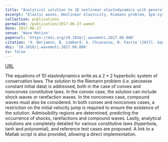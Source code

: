 ```yaml
---
title: "Analytical solution to 1D nonlinear elastodynamics with general constitutive laws"
excerpt: "Elastic waves, Nonlinear elasticity, Riemann problem, $p$-system"
collection: publications
permalink: /publication/2017-06-27-wamot
date: 2017-06-27
venue: 'Wave Motion'
paperurl: 'https://doi.org/10.1016/j.wavemoti.2017.06.006'
citation: 'H. Berjamin, B. Lombard, G. Chiavassa, N. Favrie (2017). &quot;Analytical solution to 1D nonlinear elastodynamics with general constitutive laws&quot;, <i>Wave Motion</i> 74, 35-55.'
doi: '10.1016/j.wavemoti.2017.06.006'
cv: false
---
```


[URL](https://www.sciencedirect.com/science/article/pii/S016521251730077X)

The equations of 1D elastodynamics write as a $2\times 2$ hyperbolic system of conservation laws. The solution to the Riemann problem (i.e. piecewise constant initial data) is addressed, both in the case of convex and nonconvex constitutive laws. In the convex case, the solution can include shock waves or rarefaction waves. In the nonconvex case, compound waves must also be considered. In both convex and nonconvex cases, a restriction on the initial velocity jump is required to ensure the existence of the solution. Admissibility regions are determined, predicting the occurrence of shocks, rarefactions and compound waves. Lastly, analytical solutions are completely detailed for various constitutive laws (hyperbola, tanh and polynomial), and reference test cases are proposed. A link to a Matlab script is also provided, allowing a direct implementation.